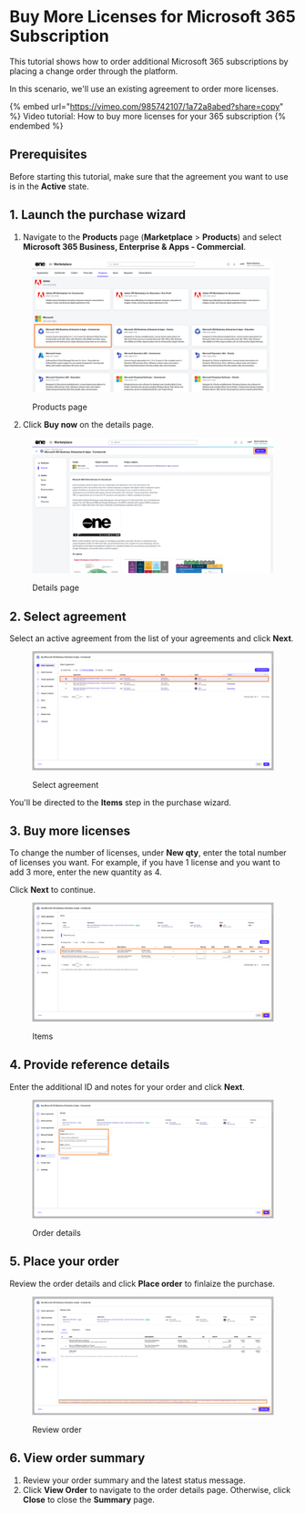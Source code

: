 # Buy More Licenses for Microsoft 365 Subscription

This tutorial shows how to order additional Microsoft 365 subscriptions by placing a change order through the platform.&#x20;

In this scenario, we'll use an existing agreement to order more licenses.

{% embed url="https://vimeo.com/985742107/1a72a8abed?share=copy" %}
Video tutorial: How to buy more licenses for your 365 subscription
{% endembed %}

## Prerequisites

Before starting this tutorial, make sure that the agreement you want to use is in the **Active** state.

## &#x31;**.** Launch the purchase wizard <a href="#id-1.-launch-the-purchase-wizard" id="id-1.-launch-the-purchase-wizard"></a>

1. Navigate to the **Products** page (**Marketplace** > **Products**) and select **Microsoft 365 Business, Enterprise & Apps - Commercial**.

<figure><img src="../../../.gitbook/assets/MS365.png" alt=""><figcaption><p>Products page</p></figcaption></figure>

2. Click **Buy now** on the details page.

<figure><img src="../../../.gitbook/assets/MS365BuyNow.png" alt=""><figcaption><p>Details page</p></figcaption></figure>

## 2. Select agreement

Select an active agreement from the list of your agreements and click **Next**.&#x20;

<figure><img src="../../../.gitbook/assets/MS365-Agreement (1).png" alt=""><figcaption><p>Select agreement</p></figcaption></figure>

You'll be directed to the **Items** step in the purchase wizard.

## 3. Buy more licenses <a href="#id-3.-add-new-items" id="id-3.-add-new-items"></a>

To change the number of licenses, under **New qty**, enter the total number of licenses you want. For example, if you have 1 license and you want to add 3 more, enter the new quantity as 4.

Click **Next** to continue.&#x20;

<figure><img src="../../../.gitbook/assets/365Items.png" alt=""><figcaption><p>Items </p></figcaption></figure>

## 4. Provide reference details

Enter the additional ID and notes for your order and click **Next**.

<figure><img src="../../../.gitbook/assets/365Details.png" alt=""><figcaption><p>Order details</p></figcaption></figure>

## 5. Place your order <a href="#id-5.-place-your-order" id="id-5.-place-your-order"></a>

Review the order details and click **Place order** to finlaize the purchase.

<figure><img src="../../../.gitbook/assets/365ReviewOrder.png" alt=""><figcaption><p>Review order</p></figcaption></figure>

## 6. View order summary <a href="#id-6.-view-order-summary" id="id-6.-view-order-summary"></a>

1. Review your order summary and the latest status message.
2. Click **View Order** to navigate to the order details page. Otherwise, click **Close** to close the **Summary** page.
